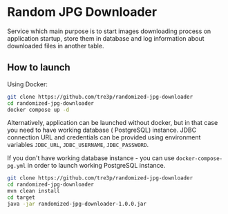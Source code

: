 # Random JPG Downloader

Service which main purpose is to start images downloading process on application startup, store them in database and log
information about downloaded files in another table.

## How to launch

Using Docker:

```bash
git clone https://github.com/tre3p/randomized-jpg-downloader 
cd randomized-jpg-downloader
docker compose up -d
```

Alternatively, application can be launched without docker, but in that case you need to have working database (
PostgreSQL) instance. JDBC connection URL and credentials can be provided using environment
variables `JDBC_URL`, `JDBC_USERNAME`, `JDBC_PASSWORD`.

If you don't have working database instance - you can use `docker-compose-pg.yml` in order to launch working PostgreSQL
instance.

```bash
git clone https://github.com/tre3p/randomized-jpg-downloader 
cd randomized-jpg-downloader
mvn clean install
cd target
java -jar randomized-jpg-downloader-1.0.0.jar
```
